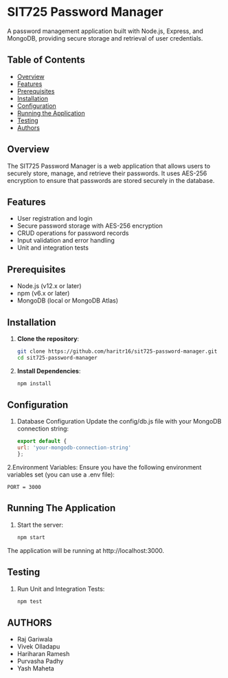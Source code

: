 # SIT725 Password Manager

A password management application built with Node.js, Express, and MongoDB, providing secure storage and retrieval of user credentials.

## Table of Contents

- [Overview](#overview)
- [Features](#features)
- [Prerequisites](#prerequisites)
- [Installation](#installation)
- [Configuration](#configuration)
- [Running the Application](#running-the-application)
- [Testing](#testing)
- [Authors](#authors)

## Overview

The SIT725 Password Manager is a web application that allows users to securely store, manage, and retrieve their passwords. It uses AES-256 encryption to ensure that passwords are stored securely in the database.

## Features

- User registration and login
- Secure password storage with AES-256 encryption
- CRUD operations for password records
- Input validation and error handling
- Unit and integration tests

## Prerequisites

- Node.js (v12.x or later)
- npm (v6.x or later)
- MongoDB (local or MongoDB Atlas)

## Installation

1. **Clone the repository**:

   ```bash
   git clone https://github.com/haritr16/sit725-password-manager.git
   cd sit725-password-manager
2. **Install Dependencies**:
  
   ```bash
   npm install

## Configuration

1. Database Configuration
    Update the config/db.js file with your MongoDB connection string:
    ```javascript
    export default {
    url: 'your-mongodb-connection-string'
    };

2.Environment Variables:
    Ensure you have the following environment variables set (you can use a .env file):
    
    PORT = 3000 

## Running The Application

1. Start the server:
    ````bash
    npm start
The application will be running at http://localhost:3000.

## Testing
1. Run Unit and Integration Tests:
   ````bash
   npm test

## AUTHORS
- Raj Gariwala
- Vivek Olladapu
- Hariharan Ramesh
- Purvasha Padhy
- Yash Maheta
